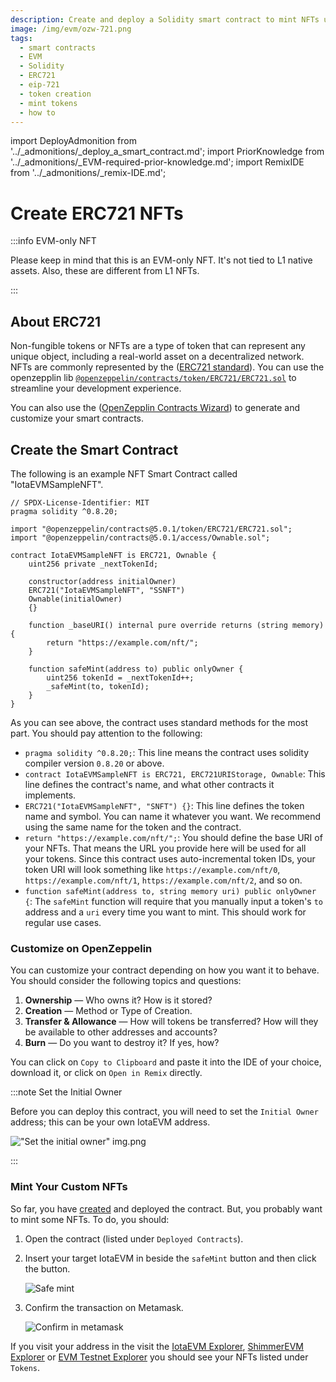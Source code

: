 ```yaml
---
description: Create and deploy a Solidity smart contract to mint NFTs using the ERC721 standard.
image: /img/evm/ozw-721.png
tags:
  - smart contracts
  - EVM
  - Solidity
  - ERC721
  - eip-721
  - token creation
  - mint tokens
  - how to
---
```

import DeployAdmonition from '../_admonitions/_deploy_a_smart_contract.md';
import PriorKnowledge from '../_admonitions/_EVM-required-prior-knowledge.md';
import RemixIDE from '../_admonitions/_remix-IDE.md';

# Create ERC721 NFTs

:::info EVM-only NFT

Please keep in mind that this is an EVM-only NFT. It's not tied to L1 native assets. Also, these are different from L1
NFTs.

:::

<PriorKnowledge />

## About ERC721

Non-fungible tokens or NFTs are a type of token that can represent any unique object, including a real-world asset on a
decentralized network. NFTs are commonly represented by the ([ERC721 standard](https://eips.ethereum.org/EIPS/eip-721)).
You can use the
openzepplin
lib [`@openzeppelin/contracts/token/ERC721/ERC721.sol`](https://github.com/OpenZeppelin/openzeppelin-contracts/blob/master/contracts/token/ERC721/ERC721.sol)
to streamline your development experience.

You can also use the ([OpenZepplin Contracts Wizard](https://wizard.openzeppelin.com/#erc721)) to generate and customize
your smart contracts.

<RemixIDE />

## Create the Smart Contract

The following is an example NFT Smart Contract called "IotaEVMSampleNFT".

```solidity
// SPDX-License-Identifier: MIT
pragma solidity ^0.8.20;

import "@openzeppelin/contracts@5.0.1/token/ERC721/ERC721.sol";
import "@openzeppelin/contracts@5.0.1/access/Ownable.sol";

contract IotaEVMSampleNFT is ERC721, Ownable {
    uint256 private _nextTokenId;

    constructor(address initialOwner)
    ERC721("IotaEVMSampleNFT", "SSNFT")
    Ownable(initialOwner)
    {}

    function _baseURI() internal pure override returns (string memory) {
        return "https://example.com/nft/";
    }

    function safeMint(address to) public onlyOwner {
        uint256 tokenId = _nextTokenId++;
        _safeMint(to, tokenId);
    }
}
```

As you can see above, the contract uses standard methods for the most part. You should pay attention to the following:

- `pragma solidity ^0.8.20;`: This line means the contract uses solidity compiler version `0.8.20` or above.
- `contract IotaEVMSampleNFT is ERC721, ERC721URIStorage, Ownable`: This line defines the contract's name, and what
  other contracts it implements.
- `ERC721("IotaEVMSampleNFT", "SNFT") {}`: This line defines the token name and symbol. You can name it
  whatever you want. We recommend using the same name for the token and the contract.
- `return "https://example.com/nft/";`: You should define the base URI of your NFTs. That means the URL you provide here
  will be used for all your tokens. Since this contract uses auto-incremental token IDs, your token URI will look
  something like `https://example.com/nft/0`, `https://example.com/nft/1`, `https://example.com/nft/2`, and so on.
- `function safeMint(address to, string memory uri) public onlyOwner {`: The `safeMint` function will
  require that you manually input a token's `to` address and a `uri` every time you want to mint. This should work for
  regular use cases.

### Customize on OpenZeppelin

You can customize your contract depending on how you want it to behave. You should consider the following topics
and questions:

1. **Ownership** — Who owns it? How is it stored?
2. **Creation** — Method or Type of Creation.
3. **Transfer & Allowance** — How will tokens be transferred? How will they be available to other addresses and
   accounts?
4. **Burn** — Do you want to destroy it? If yes, how?

You can click on `Copy to Clipboard` and paste it into the IDE of your choice, download it, or click on `Open in Remix`
directly.


:::note Set the Initial Owner

Before you can deploy this contract, you will need to set the `Initial Owner` address; this can be your own IotaEVM address.

!["Set the initial owner" img.png](/img/evm/how-tos/ERC721/set-initial-owner.png)

:::

<DeployAdmonition/>

### Mint Your Custom NFTs

So far, you have [created](#create-the-smart-contract) and deployed the contract. But, you probably want to mint some NFTs.
To do, you should:

1. Open the contract (listed under `Deployed Contracts`).
2. Insert your target IotaEVM in beside the `safeMint` button and then click the button.
  
    ![Safe mint](/img/evm/how-tos/ERC721/safe-mint.png)

3. Confirm the transaction on Metamask.

   ![Confirm in metamask](/img/evm/how-tos/ERC721/confirm-in-metamask.png)

If you visit your address in the visit the [IotaEVM Explorer](https://iota-evm.blockscout.com/),
[ShimmerEVM Explorer](https://explorer.evm.testnet.shimmer.network/) or  [EVM Testnet Explorer](https://explorer.evm.testnet.shimmer.network/)
you should see your NFTs listed under `Tokens`.

